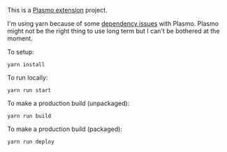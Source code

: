 This is a [Plasmo extension](https://docs.plasmo.com/) project.

I'm using yarn because of some [dependency issues](https://github.com/PlasmoHQ/plasmo/issues/973) with Plasmo. Plasmo might not be the right thing to use long term but I can't be bothered at the moment. 

To setup:

`yarn install`

To run locally:

`yarn run start`

To make a production build (unpackaged):

`yarn run build`

To make a production build (packaged):

`yarn run deploy`